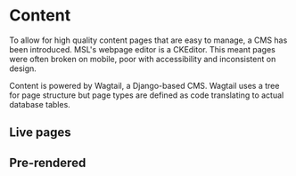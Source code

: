 # Content

To allow for high quality content pages that are easy to manage, a CMS has been introduced. MSL's webpage editor is a CKEditor. This meant pages were often broken on mobile, poor with accessibility and inconsistent on design.

Content is powered by Wagtail, a Django-based CMS. Wagtail uses a tree for page structure but page types are defined as code translating to actual database tables.


## Live pages


## Pre-rendered